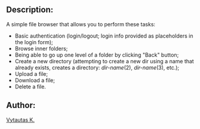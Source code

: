## Description:

A simple file browser that allows you to perform these tasks:

- Basic authentication (login/logout; login info provided as placeholders in the login form);
- Browse inner folders;
- Being able to go up one level of a folder by clicking "Back" button;
- Create a new directory (attempting to create a new dir using a name that already exists, creates a directory: *dir-name*(2), *dir-name*(3), etc.);
- Upload a file;
- Download a file;
- Delete a file.

## Author:

[Vytautas K.](https://github.com/VytautasKaz)
